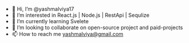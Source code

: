 - 👋 Hi, I’m @yashmalviya17
- 👀 I’m interested in React.js | Node.js | RestApi | Sequlize 
- 🌱 I’m currently learning Svelete
- 💞️ I’m looking to collaborate on open-source project and paid-projects
- 📫 How to reach me yashmalviya@gmail.com

<!---
yashmalviya17/yashmalviya17 is a ✨ special ✨ repository because its `README.md` (this file) appears on your GitHub profile.
You can click the Preview link to take a look at your changes.
--->
